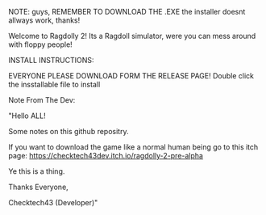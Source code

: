 
NOTE: guys, REMEMBER TO DOWNLOAD THE .EXE the installer doesnt allways work, thanks!

Welcome to Ragdolly 2! Its a Ragdoll simulator, were you can mess around with floppy people! 


INSTALL INSTRUCTIONS:

EVERYONE PLEASE DOWNLOAD FORM THE RELEASE PAGE! Double click the insstallable file to install



Note From The Dev:

"Hello ALL!

Some notes on this github repositry. 

If you want to download the game like a normal human being go to this itch page: https://checktech43dev.itch.io/ragdolly-2-pre-alpha


Ye this is a thing.

Thanks Everyone, 

Checktech43 (Developer)"


